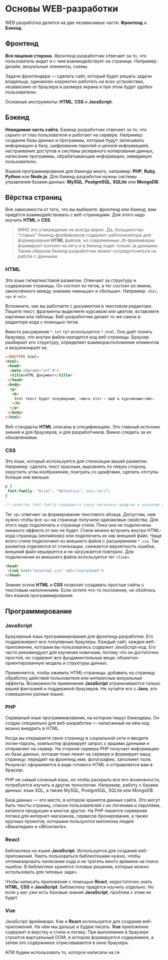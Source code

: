 # Основы WEB-разработки

WEB разработка делится на две независимые части: **Фронтенд** и **Бэкенд**

## Фронтенд

**Вся лицевая сторона**. Фронтенд-разработчик отвечает за то, что пользователь видит и с чем взаимодействует на странице. Например: дизайн, визуальные элементы, схемы.

Задачи фронтендера — сделать сайт, который будет решать задачи владельца, одинаково корректно работать на всех устройствах, независимо от браузера и размера экрана и при этом будет удобен пользователю.

Основные инструменты: **HTML**, **CSS** и **JavaScript**.

## Бэкенд

**Невидимая часть сайта**. Бэкенд-разработчик отвечает за то, что скрыто от глаз пользователя и работает на сервере. Например: создание базы данных и программы, которые будут записывать информацию в базу, шифрование паролей и ценной информацией, настраивание доступов и системы резервного копирования данных, написание программы, обрабатывающие информацию, невидимую пользователю.

Языков программирования для бэкенда много, например: **PHP**, **Ruby**, **Python** или **Node.js**. Для бэкенд-разработки нужны системы управления базами данных: **MySQL**, **PostgreSQL**, **SQLite** или **MongoDB**.

## Вёрстка страниц

Вне зависимости от того, что вы выберете: фронтенд или бэкенд, вам придётся взаимодействовать с веб-страницами. Для этого надо изучить **HTML** и **CSS**.

>IMHO это утверждение не всегда верно. Да, большинство "старых" бекенд-фреймворков содержат шаблонизаторы для формирования **HTML** файлов, но современные JS-фреймворки формируют контент на лету и в бекенд ходят только за данными. Таким образом бекенд-разработчик может сосредоточиться на работе с данными.

### HTML

Это язык гипертекстовой разметки. Отвечает за структуру и содержание страницы. Он состоит из тегов, а тег состоит из имени, заключённого между знаками «меньше» и «больше». Например: `<h1>`, `<p>` и `<ul>`.

Вспомните, как вы работаете с документом в текстовом редакторе. Пишете текст, фрагменты выделяете курсивом или цветом, вставляете картинки или таблицы. Веб-разработчик делает то же самое в редакторе кода с помощью тегов.

Вместо расширения `*.txt` тут используется `*.html`. Оно даёт понять браузеру, что внутри файла находится код веб-страницы. Браузер разбирает его структуру, определяет взаиморасположение элементов и визуализирует их.

```html
<!DOCTYPE html>
<html>
 <head>
  <meta charset="utf-8">
  <title>HTML Документ</title>
 </head>
 <body>
  <p>
   <b>
    Этот текст будет полужирным, <em>а этот — ещё и курсивным</em>.
   </b>
  </p>
 </body>
</html>
```

Веб-стандарты **HTML** описаны в спецификациях. Это главный источник знаний и для браузеров, и для разработчиков. Важно следить за их обновлениями.

### CSS

Это язык, который используется для стилизации вашей разметки. Например: сделать текст красным, выровнять по левую сторону, округлить углы изображения, поиграть со шрифтами, сделать отступы больше или меньше.

```css
p {
 font-family: "Arial", "Helvetica", sans-serif;
}

/* свойству font-family передаются сразу несколько шрифтов и название семейства */
```

Тег `<p>` отвечает за формирование текстового абзаца. Допустим, нам нужно чтобы все `<p>` на странице получили одинаковые свойства. Для этого надо подключить к странице стили. Пока они не подключены никакого эффекта от них не будет. Стили можно встроить внутри HTML-кода страницы (инлайново) или подключить их как внешний файл. Чаще всего стили подключают из внешнего файла с расширением `*.css`. Так разметка отделяется от стилизации, снижается вероятность ошибки, внешний файл кешируется и не загружается повторно. Для подключения из внешнего файла используется тег `<link>`.

```html
<head>
 <link href="external.css" rel="stylesheet">
</head>
```

Знание основ **HTML** и **CSS** позволит создавать простые сайты с текстовым наполнением. Если хотите что-то посложнее, не обойтись без языков программирования.

## Программирование

### JavaScript

Браузерный язык программирования для фронтенд-разработки. Его поддерживают все популярные браузеры. Каждый сайт, каждое веб-приложение, которым вы пользовались содержит JavaScript-код. Его часто рекомендуют для изучения новичкам, потому что он достаточно простой, но содержит все фундаментальные вещи: объектно-ориентированную модель и структуры данных.

Применяется, чтобы оживить HTML-страницы: добавить на страницу обработку действий пользователя или интересные визуальные эффекты. Возможности применения **JavaScript** ограничиваются только вашей фантазией и поддержкой браузеров. Не путайте его с **Java**, это совершенно разные языки.

### PHP

Серверный язык программирования, на котором пишут бэкендеры. Он создан специально для веб-разработки — написанный на нём код можно внедрить в HTML.

Когда вы открываете свою страницу в социальной сети и вводите логин-пароль, компьютер формирует запрос с вашими данными и отправляет на сервер. На стороне сервера PHP получает информацию из базы данных, которая тоже лежит на сервере и формирует вашу страницу: передаёт на фронтенд имя, фотографию, заполняет поля. Результат оформляется в виде готового HTML и отправляется вам в браузер.

PHP не самый сложный язык, но чтобы раскрыть все его возможности, потребуется изучить и другие технологии. Например, работу с базами данных: язык SQL, а также MySQL, PostgreSQL, SQLite или MongoDB.

База данных — это место, в котором хранятся данные сайта. Это могут быть тексты страниц, списки пользователей с их логинами и паролями, каталоги продукции и многое другое. На PHP пишется серверная логика для интернет-магазинов, сервисов бронирования, а также крупных проектов, которыми пользуются миллионы людей: «Википедия» и «ВКонтакте».

### React

Библиотека на языке **JavaScript**. Используется для создания веб-приложений. Уметь пользоваться библиотеками нужно, чтобы оптимизировать написание кода и не тратить много времени на поиск ошибок. В библиотеке хранятся готовые решения, которые можно использовать для типовых задач.

Чтобы написать приложение с помощью **React**, недостаточно знать **HTML**, **CSS** и **JavaScript**. Библиотеку придётся изучить отдельно. Но если у вас уже есть базовые знания **JavaScript**, проблем с этим не будет.

### Vue

JavaScript-фреймворк. Как и **React** используется для создания веб-приложений. На нём мы дальше и будем писать. **Vue** приложение содержит и верстку и стили и логику. При выполнении в браузере строится виртуальный DOM, в котором формируется содержимое, а затем это содержимое отрисовывается в окне браузера.

АПИ будем использовать то, которое написали на `C#`.
